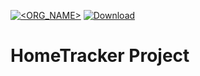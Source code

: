 [![<ORG_NAME>](https://circleci.com/gh/Owl-e/HomeTracker.svg?style=svg)](https://app.circleci.com/pipelines/github/Owl-e/HomeTracker) 
[ ![Download](https://api.bintray.com/packages/hometracker/java/hometracker-api/images/download.svg) ](https://bintray.com/hometracker/java/hometracker-api/_latestVersion)
# HomeTracker Project